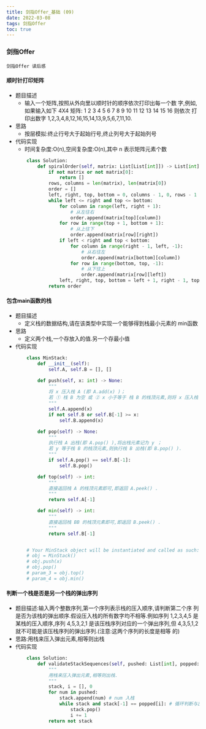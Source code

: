 ```yaml
---
title: 剑指Offer_基础 (09)
date: 2022-03-08
tags: 剑指Offer
toc: true
---
```


### 剑指Offer
    剑指Offer 读后感

<!-- more -->

#### 顺时针打印矩阵
- 题目描述
    * 输入一个矩阵,按照从外向里以顺时针的顺序依次打印出每一个数 字,例如,如果输入如下 4X4 矩阵: 1 2 3 4 5 6 7 8 9 10 11 12 13 14 15 16 则依次 打印出数字 1,2,3,4,8,12,16,15,14,13,9,5,6,7,11,10.
- 思路
    * 按层模拟:终止行号大于起始行号,终止列号大于起始列号
- 代码实现
    * 时间复杂度:O(n),空间复杂度:O(n),其中 n 表示矩阵元素个数
    ```python
        class Solution:
            def spiralOrder(self, matrix: List[List[int]]) -> List[int]:
                if not matrix or not matrix[0]:
                    return []
                rows, columns = len(matrix), len(matrix[0])
                order = []
                left, right, top, bottom = 0, columns - 1, 0, rows - 1
                while left <= right and top <= bottom:
                    for column in range(left, right + 1):
                        # 从左往右
                        order.append(matrix[top][column])
                    for row in range(top + 1, bottom + 1):
                        # 从上往下
                        order.append(matrix[row][right])
                    if left < right and top < bottom:
                        for column in range(right - 1, left, -1):
                            # 从右往左
                            order.append(matrix[bottom][column])
                        for row in range(bottom, top, -1):
                            # 从下往上
                            order.append(matrix[row][left])
                    left, right, top, bottom = left + 1, right - 1, top + 1, bottom - 1
                return order
    ```

#### 包含main函数的栈
- 题目描述
    * 定义栈的数据结构,请在该类型中实现一个能够得到栈最小元素的 min函数
- 思路
    * 定义两个栈,一个存放入的值.另一个存最小值
- 代码实现
    ```python
        class MinStack:
            def __init__(self):
                self.A, self.B = [], []

            def push(self, x: int) -> None:
                """
                将 x 压入栈 A (即 A.add(x) )；
                若 ① 栈 B 为空 或 ② x 小于等于 栈 B 的栈顶元素,则将 x 压入栈 B (即 B.add(x) ).
                """
                self.A.append(x)
                if not self.B or self.B[-1] >= x:
                    self.B.append(x)

            def pop(self) -> None:
                """
                执行栈 A 出栈(即 A.pop() ),将出栈元素记为 y ；
                若 y 等于栈 B 的栈顶元素,则执行栈 B 出栈(即 B.pop() ).
                """
                if self.A.pop() == self.B[-1]:
                    self.B.pop()

            def top(self) -> int:
                """
                直接返回栈 A 的栈顶元素即可,即返回 A.peek() .
                """
                return self.A[-1]

            def min(self) -> int:
                """
                直接返回栈 BB 的栈顶元素即可,即返回 B.peek() .
                """
                return self.B[-1]


        # Your MinStack object will be instantiated and called as such:
        # obj = MinStack()
        # obj.push(x)
        # obj.pop()
        # param_3 = obj.top()
        # param_4 = obj.min()
    ```

#### 判断一个栈是否是另一个栈的弹出序列
- 题目描述:输入两个整数序列,第一个序列表示栈的压入顺序,请判断第二个序 列是否为该栈的弹出顺序.假设压入栈的所有数字均不相等.例如序列 1,2,3,4,5 是某栈的压入顺序,序列 4,5,3,2,1 是该压栈序列对应的一个弹出序列,但 4,3,5,1,2 就不可能是该压栈序列的弹出序列.(注意:这两个序列的长度是相等 的)
- 思路:用栈来压入弹出元素,相等则出栈
- 代码实现
    ```python
        class Solution:
            def validateStackSequences(self, pushed: List[int], popped: List[int]) -> bool:
                """
                用栈来压入弹出元素,相等则出栈.
                """
                stack, i = [], 0
                for num in pushed:
                    stack.append(num) # num 入栈
                    while stack and stack[-1] == popped[i]: # 循环判断与出栈
                        stack.pop()
                        i += 1
                return not stack
    ```






